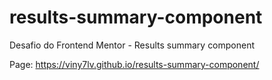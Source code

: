 # results-summary-component
 Desafio do Frontend Mentor - Results summary component

Page: https://viny7lv.github.io/results-summary-component/
